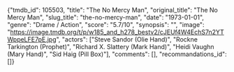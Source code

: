 {"tmdb_id": 105503, "title": "The No Mercy Man", "original_title": "The No Mercy Man", "slug_title": "the-no-mercy-man", "date": "1973-01-01", "genre": "Drame / Action", "score": "5.7/10", "synopsis": "", "image": "https://image.tmdb.org/t/p/w185_and_h278_bestv2/cJEUf4W4EchS7n2YTWppeLFE7pE.jpg", "actors": ["Steve Sandor (Olie Hand)", "Rockne Tarkington (Prophet)", "Richard X. Slattery (Mark Hand)", "Heidi Vaughn (Mary Hand)", "Sid Haig (Pill Box)"], "comments": [], "recommandations_id": []}